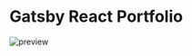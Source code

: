 # Gatsby React Portfolio

![preview](https://github.com/bgoonz/gatsby-react-portfolio/blob/master/static/portfolio.png?raw=true)
